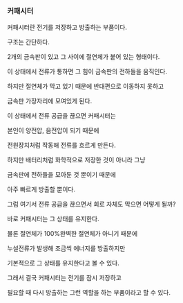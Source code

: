 ### 커패시터

커패시터란 전기를 저장하고 방출하는 부품이다.

구조는 간단하다.

2개의 금속판이 있고 그 사이에 절연체가 붙어 있는 형태이다.

이 상태에서 전류가 통하면 그 힘이 금속판의 전하들을 움직인다.

하지만 절연체가 막고 있기 때문에 반대편으로 이동하지 못하고

금속판 가장자리에 모여있게 된다.

이 상태에서 전류 공급을 끊으면 커패시터는

본인이 양전압, 음전압이 되기 때문에 

전원장치처럼 작동해 전류를 흐르게 만든다.

하지만 배터리처럼 화학적으로 저장한 것이 아니라 그냥

금속판에 전하들을 모아둔 것 뿐이기 때문에

아주 빠르게 방출할 뿐이다.

그럼 여기서 전류 공급을 끊으면서 회로 자체도 막으면 어떻게 될까?

바로 커패시터는 그 상태를 유지한다.

물론 절연체가 100%완벽한 절연체가 아니기 때문에

누설전류가 발생해 조금씩 에너지를 방출하지만 

기본적으로 그 상태를 유지한다고 볼 수 있다.

그래서 결국 커패시터는 전기를 잠시 저장하고

필요할 때 다시 방출하는 그런 역할을 하는 부품이라고 할 수 있다.
